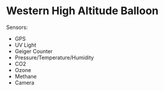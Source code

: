 # Western High Altitude Balloon

Sensors:
  * GPS
  * UV Light
  * Geiger Counter
  * Pressure/Temperature/Humidity
  * CO2
  * Ozone
  * Methane
  * Camera
